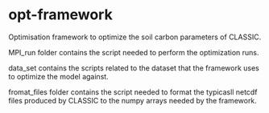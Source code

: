 # opt-framework
Optimisation framework to optimize the soil carbon parameters of CLASSIC.

MPI_run folder contains the script needed to perform the optimization runs.

data_set contains the scripts related to the dataset that the framework uses to optimize the model against.

fromat_files folder contains the script needed to format the typicasll netcdf files produced by CLASSIC to the numpy arrays needed by the framework.
